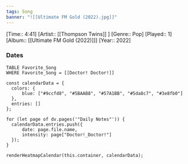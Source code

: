 ```yaml
---
tags: Song  
banner: "![[Ultimate FM Gold (2022).jpg]]"
---
```

[Time:: 4:41]
[Artist:: [[Thompson Twins]] ]
[Genre:: Pop]
[Played:: 1]
[Album:: [[Ultimate FM Gold (2022)]]]
[Year:: 2022]
### Dates
````dataview
TABLE Favorite_Song
WHERE Favorite_Song = [[Doctor! Doctor!]]
````
  ```dataviewjs
const calendarData = { 
	colors: { 
		blue: ["#9ccfd8", "#5BAAB8", "#57A1BB", "#5da8c7", "#3e8fb0"] 
	}, 
	entries: [] 
}; 

for (let page of dv.pages('"Daily Notes"')) { 
	calendarData.entries.push({ 
		date: page.file.name, 
		intensity: page["Doctor!_Doctor!"]
	}); 
} 

renderHeatmapCalendar(this.container, calendarData);
```

